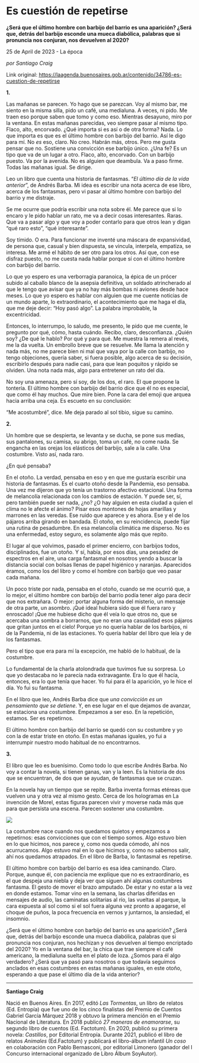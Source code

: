 # Es cuestión de repetirse

**¿Será que el último hombre con barbijo del barrio es una aparición? ¿Será que, detrás del barbijo esconde una mueca diabólica, palabras que si pronuncia nos conjuran, nos devuelven al 2020?**

25 de April de 2023 - La época

_por Santiago Craig_

Link original: https://laagenda.buenosaires.gob.ar/contenido/34786-es-cuestion-de-repetirse



**1.**




Las mañanas se parecen. Yo hago que se parezcan. Voy al mismo bar, me siento en la misma silla, pido un café, una medialuna. A veces, ni pido. Me traen eso porque saben que tomo y como eso. Mientras desayuno, miro por la ventana. En estas mañanas parecidas, veo siempre pasar al mismo tipo. Flaco, alto, encorvado. ¿Qué importa si es así o de otra forma? Nada. Lo que importa es que es el último hombre con barbijo del barrio. Así le digo para mí. No *es* eso, claro. No creo. Habrán más, otros. Pero me gusta pensar que no. Sostiene una convicción ese barbijo único. ¿Una fe? Es un tipo que va de un lugar a otro. Flaco, alto, encorvado. Con un barbijo puesto. Va por la avenida. No es alguien que deambula. Va a paso firme. Todas las mañanas igual. Se dirige.




Leo un libro que cuenta una historia de fantasmas. “*El último día de la vida anterior*”, de Andrés Barba. Mi idea es escribir una nota acerca de ese libro, acerca de los fantasmas, pero vi pasar al último hombre con barbijo del barrio y me distraje.




Se me ocurre que podría escribir una nota sobre él. Me parece que si lo encaro y le pido hablar un rato, me va a decir cosas interesantes. Raras. Que va a pasar algo y que voy a poder contarlo para que otros lean y digan “qué raro esto”, “qué interesante”.




Soy tímido. O era. Para funcionar me inventé una máscara de expansividad, de persona que, casual y bien dispuesta, se vincula, interpela, empatiza, se interesa. Me armé el hábito de ser otro para los otros. Así que, con ese disfraz puesto, no me cuesta nada hablar porque sí con el último hombre con barbijo del barrio.




Lo que yo espero es una verborragia paranoica, la épica de un prócer subido al caballo blanco de la asepsia definitiva, un soldado atrincherado al que le tengo que avisar que ya no hay más bombas ni aviones desde hace meses. Lo que yo espero es hablar con alguien que me cuente noticias de un mundo aparte, lo extraordinario, el acontecimiento que me haga el día, que me deje decir: “Hoy pasó algo”. La palabra improbable, la excentricidad.




Entonces, lo interrumpo, lo saludo, me presento, le pido que me cuente, le pregunto por qué, cómo, hasta cuándo. Recibo, claro, desconfianza. ¿Quién soy? ¿De qué le hablo? Por qué y para qué. Me muestra la remera al revés, me la da vuelta. Un embrollo breve que se resuelve. Me llama la atención y nada más, no me parece bien ni mal que vaya por la calle con barbijo, no tengo objeciones, quería saber, si fuera posible, algo acerca de su decisión, escribirlo después para nadie casi, para que lean poquitos y rápido se olviden. Una nota nada más, algo para entretener un rato del día.




No soy una amenaza, pero sí soy, de los dos, el raro. El que propone la tontería. El último hombre con barbijo del barrio dice que él no es especial, que como él hay muchos. Que mire bien. Pone la cara del emoji que arquea hacia arriba una ceja. Es escueto en su conclusión:




“Me acostumbré”, dice. Me deja parado al sol tibio, sigue su camino.




**2.**




Un hombre que se despierta, se levanta y se ducha, se pone sus medias, sus pantalones, su camisa, su abrigo, toma un café, no come nada. Se engancha en las orejas los elásticos del barbijo, sale a la calle. Una costumbre. Visto así, nada raro.




¿En qué pensaba?




En el otoño. La verdad, pensaba en eso y en que me gustaría escribir una historia de fantasmas. Es el cuarto otoño desde la Pandemia, eso pensaba. Una vez me dijeron que yo tenía un trastorno afectivo estacional. Una forma de melancolía relacionada con los cambios de estación. Y puede ser, sí, pero también puede ser nada, ¿no? ¿O hay alguien en esta ciudad a quien el clima no le afecte el ánimo? Pisar esos montones de hojas amarillas y marrones en las veredas. Ese ruido que aparece y es ahora. Ese y el de los pájaros arriba girando en bandada. El otoño, en su reincidencia, puede fijar una rutina de pesadumbre. En esa melancolía climática me disperso. No es una enfermedad, estoy seguro, es solamente algo más que repito.




El lugar al que volvimos, pasado el primer encierro, con barbijos todos, disciplinados, fue un otoño. Y sí, había, por esos días, una pesadez de espectros en el aire, una carga fantasmal en nosotros yendo a buscar la distancia social con bolsas llenas de papel higiénico y naranjas. Aparecidos éramos, como los del libro y como el hombre con barbijo que veo pasar cada mañana.




Un poco triste por nada, pensaba en el otoño, cuando se me ocurrió que, a lo mejor, el último hombre con barbijo del barrio podía tener algo para decir que nos extrañara. O mejor: portar alguna forma del misterio, un mensaje de otra parte, un asombro. ¡Qué ideal hubiera sido que él fuera raro y enroscado! ¡Que me hubiese dicho que él veía lo que otros no, que se acercaba una sombra a borrarnos, que no eran una casualidad esos pájaros que gritan juntos en el cielo! Porque yo no quería hablar de los barbijos, ni de la Pandemia, ni de las estaciones. Yo quería hablar del libro que leía y de los fantasmas.




Pero el tipo que era para mí la excepción, me habló de lo habitual, de la costumbre.




Lo fundamental de la charla atolondrada que tuvimos fue su sorpresa. Lo que yo destacaba no le parecía nada extravagante. Era lo que él hacía, entonces, era lo que tenía que hacer. Yo fui para él la aparición, yo le hice el día. Yo fui su fantasma.




En el libro que leo, Andrés Barba dice que *una convicción es un pensamiento que se detiene*. Y, en ese lugar en el que dejamos de avanzar, se estaciona una costumbre. Empezamos a ser eso. En la repetición, estamos. Ser es repetirnos.




El último hombre con barbijo del barrio se quedó con su costumbre y yo con la de estar triste en otoño. En estas mañanas iguales, yo fui a interrumpir nuestro modo habitual de no encontrarnos.




**3.**




El libro que leo es buenísimo. Como todo lo que escribe Andrés Barba. No voy a contar la novela, si tienen ganas, van y la leen. Es la historia de dos que se encuentran, de dos que se ayudan, de fantasmas que se cruzan.




En la novela hay un tiempo que se repite. Barba inventa formas etéreas que vuelven una y otra vez al mismo gesto. Cerca de los hologramas en La invención de Morel, estas figuras parecen vivir y moverse nada más que para que persista una escena. Parecen sostener una costumbre.




![](https://cdn.feater.me/files/images/1135296/f41dc3bb-4457-4c22-99b8-138dd9125644.jpg)




La costumbre nace cuando nos quedamos quietos y empezamos a repetirnos: esas convicciones que con el tiempo somos. Algo estuvo bien en lo que hicimos, nos parece y, como nos queda cómodo, ahí nos acurrucamos. Algo estuvo mal en lo que hicimos y, como no sabemos salir, ahí nos quedamos atrapados. En el libro de Barba, lo fantasmal es repetirse.




El último hombre con barbijo del barrio es esa idea caminando. Claro. Porque, aunque él, con paciencia me explique que no es extraordinario, es el que despeja una niebla y deja ver que siguen ahí algunas costumbres fantasma. El gesto de mover el brazo amputado. De estar y no estar a la vez en donde estamos. Tomar vino en la semana, las charlas diferidas en mensajes de audio, las caminatas solitarias al río, las vueltas al parque, la cara expuesta al sol como si el sol fuera alguna vez pronto a apagarse, el choque de puños, la poca frecuencia en vernos y juntarnos, la ansiedad, el insomnio.




¿Será que el último hombre con barbijo del barrio es una aparición? ¿Será que, detrás del barbijo esconde una mueca diabólica, palabras que si pronuncia nos conjuran, nos hechizan y nos devuelven al tiempo encriptado del 2020? Yo en la ventana del bar, la chica que trae siempre el café americano, la medialuna suelta en el plato de loza. ¿Somos para él algo verdadero? ¿Será que ya pasó para nosotros o que todavía seguimos anclados en esas costumbres en estas mañanas iguales, en este otoño, esperando a que pase el último día de la vida anterior?




----




**Santiago Craig**




Nació en Buenos Aires. En 2017, editó *Las Tormentas*, un libro de relatos (Ed. Entropía) que fue uno de los cinco finalistas del Premio de Cuentos Gabriel García Márquez 2018 y obtuvo la primera mención en el Premio Nacional de Literatura. En 2018 publicó *27 maneras de enamorarse*, su segundo libro de cuentos (Ed. Factotum). En 2020, publicó su primera novela: *Castillos*, por Editorial Entropía. Durante 2021, publicó el libro de relatos *Animales* (Ed.Factotum) y publicará el libro-álbum infantil *Un coso* en colaboración con Pablo Bernasconi, por editorial Limonero (ganador del I Concurso internacional organizado de Libro Álbum SoyAutor).



